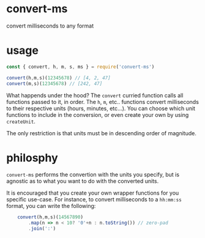 # convert-ms
convert milliseconds to any format

# usage
```js
const { convert, h, m, s, ms } = require('convert-ms')

convert(h,m,s)(12345678) // [4, 2, 47]
convert(m,s)(12345678) // [242, 47]
```

What happends under the hood? The `convert` curried function calls all functions passed to it, in order. The `h`, `m`, etc.. functions convert milliseconds to their respective units (hours, minutes, etc...). You can choose which unit functions to include in the conversion, or even create your own by using `createUnit`. 

The only restriction is that units must be in descending order of magnitude.

# philosphy
`convert-ms` performs the convertion with the units you specify, but is agnostic as to what you want to do with the converted units.

It is encouraged that you create your own wrapper functions for you specific use-case. For instance, to convert milliseconds to a `hh:mm:ss` format, you can write the following:

```js
    convert(h,m,s)(14567890)
        .map(n => n < 10? '0'+n : n.toString()) // zero-pad
        .join(':')
```

